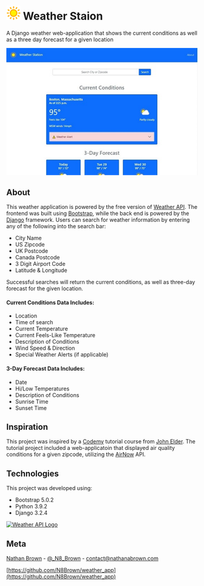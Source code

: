 # ![Sunshine](sunshine.png) Weather Staion
A Django weather web-application that shows the current conditions as well as a three day forecast for a given location

![Weather Application](weather-app.jpg)

## About
This weather application is powered by the free version of [Weather API](https://www.weatherapi.com/). The frontend was built using [Bootstrap](https://getbootstrap.com/), while the back end is powered by the [Django](https://www.djangoproject.com/) framework. Users can search for weather information by entering any of the following into the search bar:
* City Name
* US Zipcode
* UK Postcode
* Canada Postcode
* 3 Digit Airport Code
* Latitude & Longitude


Successful searches will return the current conditions, as well as three-day forecast for the given location. 

#### Current Conditions Data Includes:
* Location
* Time of search
* Current Temperature
* Current Feels-Like Temperature
* Description of Conditions
* Wind Speed & Direction
* Special Weather Alerts (if applicable)

#### 3-Day Forecast Data Includes:
* Date
* Hi/Low Temperatures
* Description of Conditions
* Sunrise Time
* Sunset Time

## Inspiration
This project was inspired by a [Codemy](https://codemy.com/) tutorial course from [John Elder](https://twitter.com/flatplanet). The tutorial project included a web-applicatoin that displayed air quality conditions for a given zipcode, utilizing the [AirNow](https://docs.airnowapi.org/) API. 

## Technologies
This project was developed using:

* Bootstrap 5.0.2
* Python 3.9.2
* Django 3.2.4

[![Weather API Logo](https://cdn.weatherapi.com/v4/images/weatherapi_logo.png)](https://www.weatherapi.com/)



## Meta
[Nathan Brown](https://www.nathanabrown.com) - [@_N8_Brown](https://twitter.com/_N8_Brown) - contact@nathanabrown.com 

[https://github.com/N8Brown/weather_app](https://github.com/N8Brown/weather_app)